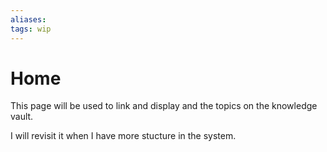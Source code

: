 ```yaml
---
aliases:
tags: wip
---
```


# Home

This page will be used to link and display and the topics on the knowledge vault.

I will revisit it when I have more stucture in the system.

